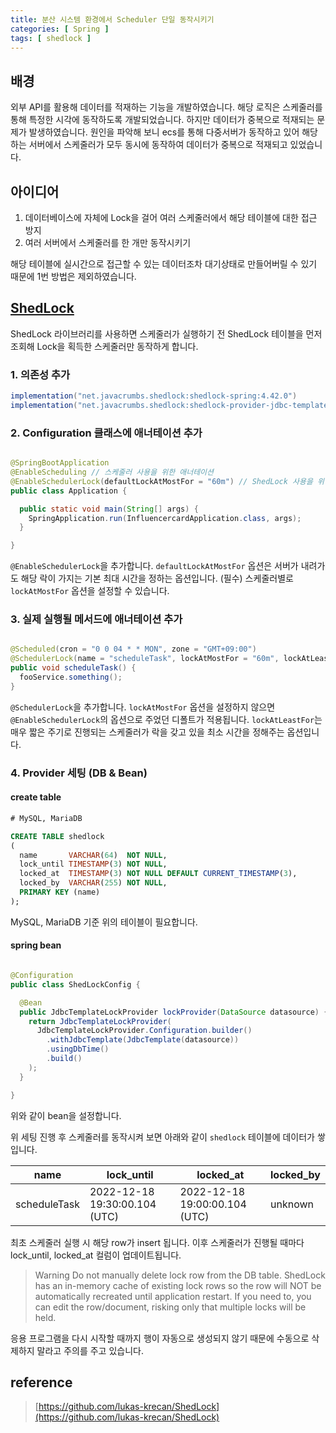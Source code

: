 ```yaml
---
title: 분산 시스템 환경에서 Scheduler 단일 동작시키기
categories: [ Spring ]
tags: [ shedlock ]
---
```


## 배경

외부 API를 활용해 데이터를 적재하는 기능을 개발하였습니다. 해당 로직은 스케줄러를 통해 특정한 시각에 동작하도록 개발되었습니다.
하지만 데이터가 중복으로 적재되는 문제가 발생하였습니다.
원인을 파악해 보니 ecs를 통해 다중서버가 동작하고 있어 해당하는 서버에서 스케줄러가 모두 동시에 동작하여 데이터가 중복으로 적재되고 있었습니다.

## 아이디어

1. 데이터베이스에 자체에 Lock을 걸어 여러 스케줄러에서 해당 테이블에 대한 접근 방지
2. 여러 서버에서 스케줄러를 한 개만 동작시키기

해당 테이블에 실시간으로 접근할 수 있는 데이터조차 대기상태로 만들어버릴 수 있기 때문에 1번 방법은 제외하였습니다.

## [ShedLock](https://github.com/lukas-krecan/ShedLock)

ShedLock 라이브러리를 사용하면 스케줄러가 실행하기 전 ShedLock 테이블을 먼저 조회해 Lock을 획득한 스케줄러만 동작하게 합니다.

### 1. 의존성 추가

```groovy
implementation("net.javacrumbs.shedlock:shedlock-spring:4.42.0")
implementation("net.javacrumbs.shedlock:shedlock-provider-jdbc-template:4.42.0")
```

### 2. Configuration 클래스에 애너테이션 추가

```java

@SpringBootApplication
@EnableScheduling // 스케줄러 사용을 위한 애너테이션
@EnableSchedulerLock(defaultLockAtMostFor = "60m") // ShedLock 사용을 위한 애너테이션
public class Application {

  public static void main(String[] args) {
    SpringApplication.run(InfluencercardApplication.class, args);
  }

}
```

`@EnableSchedulerLock`을 추가합니다. `defaultLockAtMostFor` 옵션은 서버가 내려가도 해당 락이 가지는 기본 최대 시간을 정하는 옵션입니다. (필수)
스케줄러별로 `lockAtMostFor` 옵션을 설정할 수 있습니다.

### 3. 실제 실행될 메서드에 애너테이션 추가

```java

@Scheduled(cron = "0 0 04 * * MON", zone = "GMT+09:00")
@SchedulerLock(name = "scheduleTask", lockAtMostFor = "60m", lockAtLeastFor = "30m")
public void scheduleTask() {
  fooService.something();
}
```

`@SchedulerLock`을 추가합니다. `lockAtMostFor` 옵션을 설정하지 않으면 `@EnableSchedulerLock`의 옵션으로 주었던 디폴트가 적용됩니다.
`lockAtLeastFor`는 매우 짧은 주기로 진행되는 스케줄러가 락을 갖고 있을 최소 시간을 정해주는 옵션입니다.

### 4. Provider 세팅 (DB & Bean)

#### create table

```sql
# MySQL, MariaDB

CREATE TABLE shedlock
(
  name       VARCHAR(64)  NOT NULL,
  lock_until TIMESTAMP(3) NOT NULL,
  locked_at  TIMESTAMP(3) NOT NULL DEFAULT CURRENT_TIMESTAMP(3),
  locked_by  VARCHAR(255) NOT NULL,
  PRIMARY KEY (name)
);
```

MySQL, MariaDB 기준 위의 테이블이 필요합니다.

#### spring bean

```java

@Configuration
public class ShedLockConfig {

  @Bean
  public JdbcTemplateLockProvider lockProvider(DataSource datasource) {
    return JdbcTemplateLockProvider(
      JdbcTemplateLockProvider.Configuration.builder()
        .withJdbcTemplate(JdbcTemplate(datasource))
        .usingDbTime()
        .build()
    );
  }

}
```

위와 같이 bean을 설정합니다.

위 세팅 진행 후 스케줄러를 동작시켜 보면 아래와 같이 `shedlock` 테이블에 데이터가 쌓입니다.

| name         | lock_until                    | locked_at                     | locked_by |
|--------------|-------------------------------|-------------------------------|-----------|
| scheduleTask | 2022-12-18 19:30:00.104 (UTC) | 2022-12-18 19:00:00.104 (UTC) | unknown   |

최초 스케줄러 실행 시 해당 row가 insert 됩니다. 이후 스케줄러가 진행될 때마다 lock_until, locked_at 컬럼이 업데이트됩니다.

> Warning Do not manually delete lock row from the DB table. ShedLock has an in-memory cache of existing lock rows so
> the row will NOT be automatically recreated until application restart. If you need to, you can edit the row/document,
> risking only that multiple locks will be held.

응용 프로그램을 다시 시작할 때까지 행이 자동으로 생성되지 않기 때문에 수동으로 삭제하지 말라고 주의를 주고 있습니다.

## reference
> [https://github.com/lukas-krecan/ShedLock](https://github.com/lukas-krecan/ShedLock)
